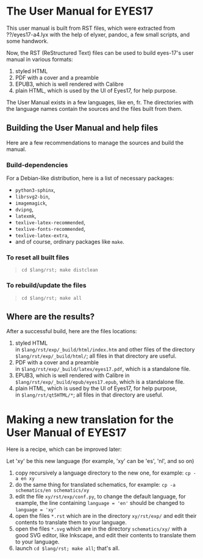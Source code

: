 # The User Manual for EYES17 #


This user manual is built from RST files, which were extracted from
??/eyes17-a4.lyx with the help of elyxer, pandoc, a few small scripts,
and some handwork.

Now, the RST (ReStructured Text) files can be used to build eyes-17's
user manual in various formats:

   1. styled HTML
   2. PDF with a cover and a preamble
   3. EPUB3, which is well rendered with Calibre
   4. plain HTML, which is used by the UI of Eyes17, for help purpose.

The User Manual exists in a few languages, like en, fr. The directories
with the language names contain the sources and the files built from them.

## Building the User Manual and help files ##

Here are a few recommendations to manage the sources and build the manual.

### Build-dependencies ###

For a Debian-like distribution, here is a list of necessary packages:

   *  `python3-sphinx`, 
   *  `librsvg2-bin`, 
   *  `imagemagick`, 
   *  `dvipng`,
   *  `latexmk`,
   *  `texlive-latex-recommended`,
   *  `texlive-fonts-recommended`,
   *  `texlive-latex-extra`,
   *  and of course, ordinary packages like `make`.

### To reset all built files ###

>   `cd $lang/rst; make distclean`

### To rebuild/update the files ###

>   `cd $lang/rst; make all`

## Where are the results? ##

After a successful build, here are the files locations:

1. styled HTML  
in `$lang/rst/exp/_build/html/index.htm` and other files of
the directory `$lang/rst/exp/_build/html/`; all files in that directory
are useful.
2. PDF with a cover and a preamble  
in `$lang/rst/exp/_build/latex/eyes17.pdf`, which is a standalone file.
3. EPUB3, which is well rendered with Calibre
in `$lang/rst/exp/_build/epub/eyes17.epub`, which is a standalone file.
4. plain HTML, which is used by the UI of Eyes17, for help purpose,  
in `$lang/rst/qt5HTML/*`; all files in that directory are useful.

# Making a new translation for the User Manual of EYES17 #

Here is a recipe, which can be improved later:

Let 'xy' be this new language 
(for example, 'xy' can be 'es', 'nl', and so on)

1. copy recursively a language directory to the new one, for example:
`cp -a en xy`
2. do the same thing for translated schematics, for example:
`cp -a schematics/en schematics/xy`
3. edit the file `xy/rst/exp/conf.py`, to change the default language,
for example, the line containing `language = 'en'` should be changed to
`language = 'xy'`
4. open the files `*.rst` which are in the directory `xy/rst/exp/` and edit
their contents to translate them to your language.
5. open the files `*.svg` which are in the directory `schematics/xy/` with
a good SVG editor, like Inkscape, and edit
their contents to translate them to your language.
6. launch `cd $lang/rst; make all`; that's all.
